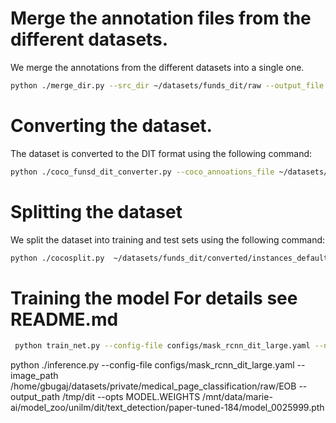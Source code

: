 Merge the annotation files from the different datasets.
=======================================================

We merge the annotations from the different datasets into a single one. 

```bash
python ./merge_dir.py --src_dir ~/datasets/funds_dit/raw --output_file ~/datasets/funds_dit/converted/merged.json
```

Converting the dataset.
=======================

The dataset is converted to the DIT format using the following command:

```bash
python ./coco_funsd_dit_converter.py --coco_annoations_file ~/datasets/funds_dit/converted/merged.json --output_file ~/datasets/funds_dit/converted/instances_default.json
```


Splitting the dataset
=====================
We split the dataset into training and test sets using the following command:

```bash
python ./cocosplit.py  ~/datasets/funds_dit/converted/instances_default.json ~/datasets/funds_dit/converted/instances_training.json ~/datasets/funds_dit/converted/instances_test.json -s .8
```



Training the model
For details see README.md
=======================

```bash
 python train_net.py --config-file configs/mask_rcnn_dit_large.yaml --num-gpus 1 --resume MODEL.WEIGHTS /home/greg/tmp/models/dit_text_detection/tuned-2500-LARGE-v2/model_final.pth  OUTPUT_DIR /home/greg/tmp/models/dit_text_detection/tuned-2500-LARGE-v3 SOLVER.IMS_PER_BATCH 1
```




 python ./inference.py --config-file configs/mask_rcnn_dit_large.yaml  --image_path /home/gbugaj/datasets/private/medical_page_classification/raw/EOB  --output_path /tmp/dit --opts  MODEL.WEIGHTS /mnt/data/marie-ai/model_zoo/unilm/dit/text_detection/paper-tuned-184/model_0025999.pth